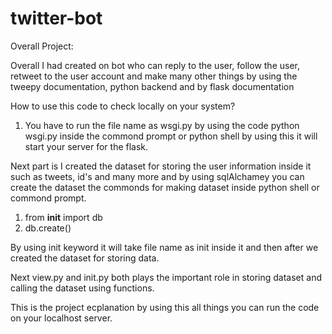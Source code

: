 # twitter-bot
Overall Project:

Overall I had created on bot who can reply to the user, follow the user, retweet to the user account and make many other things by using the tweepy documentation, python backend and by flask documentation

How to use this code to check locally on your system?

1) You have to run the file name as wsgi.py by using the code python wsgi.py inside the commond prompt or python shell by using this it will start your server for the flask.

Next part is I created the dataset for storing the user information inside it such as tweets, id's and many more and by using sqlAlchamey you can create the dataset the commonds for making dataset inside python shell or commond prompt.
1) from __init__ import db
2) db.create()

By using init keyword it will take file name as init inside it and then after we created the dataset for storing data.

Next view.py and init.py both plays the important role in storing dataset and calling the dataset using functions.

This is the project ecplanation by using this all things you can run the code on your localhost server.

